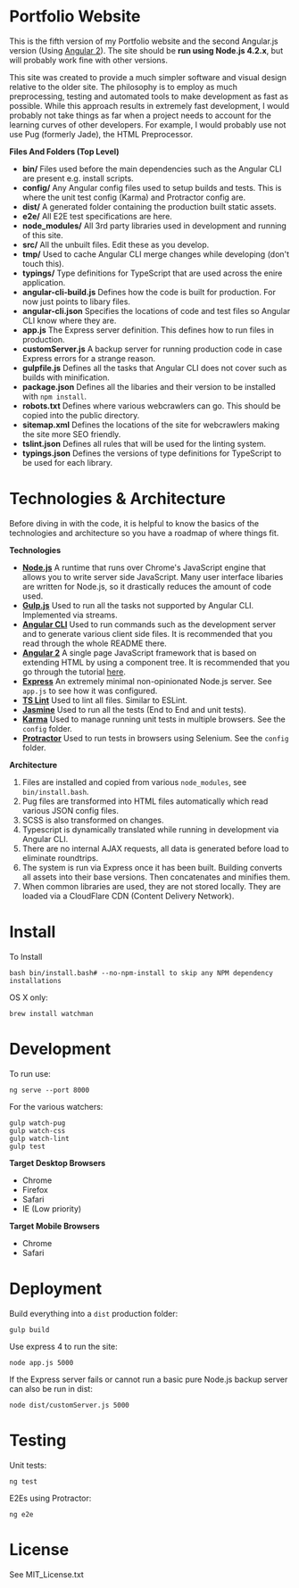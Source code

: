 Portfolio Website
=================
This is the fifth version of my Portfolio website and the second Angular.js version (Using [Angular 2](https://angular.io/)). The site should be **run using Node.js 4.2.x**, but will probably work fine with other versions.

This site was created to provide a much simpler software and visual design relative to the older site. The philosophy is to employ as much preprocessing, testing and automated tools to make development as fast as possible. While this approach results in extremely fast development, I would probably not take things as far when a project needs to account for the learning curves of other developers. For example, I would probably use not use Pug (formerly Jade), the HTML Preprocessor.

**Files And Folders (Top Level)**
 * **bin/** Files used before the main dependencies such as the Angular CLI are present e.g. install scripts.
 * **config/** Any Angular config files used to setup builds and tests. This is where the unit test config (Karma) and Protractor config are.
 * **dist/** A generated folder containing the production built static assets.
 * **e2e/** All E2E test specifications are here.
 * **node_modules/** All 3rd party libraries used in development and running of this site.
 * **src/** All the unbuilt files. Edit these as you develop.
 * **tmp/** Used to cache Angular CLI merge changes while developing (don't touch this).
 * **typings/** Type definitions for TypeScript that are used across the enire application.
 * **angular-cli-build.js** Defines how the code is built for production. For now just points to libary files.
 * **angular-cli.json** Specifies the locations of code and test files so Angular CLI know where they are.
 * **app.js** The Express server definition. This defines how to run files in production.
 * **customServer.js** A backup server for running production code in case Express errors for a strange reason.
 * **gulpfile.js** Defines all the tasks that Angular CLI does not cover such as builds with minification.
 * **package.json** Defines all the libaries and their version to be installed with `npm install`.
 * **robots.txt** Defines where various webcrawlers can go. This should be copied into the public directory.
 * **sitemap.xml** Defines the locations of the site for webcrawlers making the site more SEO friendly.
 * **tslint.json** Defines all rules that will be used for the linting system.
 * **typings.json** Defines the versions of type definitions for TypeScript to be used for each library.

Technologies & Architecture
===========================
Before diving in with the code, it is helpful to know the basics of the technologies and architecture so you have a roadmap of where things fit.

**Technologies**
 * **[Node.js](https://nodejs.org/en/)** A runtime that runs over Chrome's JavaScript engine that allows you to write server side JavaScript. Many user interface libaries are written for Node.js, so it drastically reduces the amount of code used.
 * **[Gulp.js](https://nodejs.org/en/)** Used to run all the tasks not supported by Angular CLI. Implemented via streams.
 * **[Angular CLI](https://github.com/angular/angular-cli)** Used to run commands such as the development server and to generate various client side files. It is recommended that you read through the whole README there.
 * **[Angular 2](https://angular.io/)** A single page JavaScript framework that is based on extending HTML by using a component tree. It is recommended that you go through the tutorial [here](https://angular.io/docs/ts/latest/tutorial/).
 * **[Express](http://expressjs.com/)** An extremely minimal non-opinionated Node.js server. See `app.js` to see how it was configured. 
 * **[TS Lint](https://palantir.github.io/tslint/)** Used to lint all files. Similar to ESLint.
 * **[Jasmine](http://jasmine.github.io/2.4/introduction.html)** Used to run all the tests (End to End and unit tests).
 * **[Karma](https://karma-runner.github.io/1.0/index.html)** Used to manage running unit tests in multiple browsers. See the `config` folder.
 * **[Protractor](http://www.protractortest.org/#/)** Used to run tests in browsers using Selenium. See the `config` folder.

**Architecture**
1. Files are installed and copied from various `node_modules`, see `bin/install.bash`.
2. Pug files are transformed into HTML files automatically which read various JSON config files.
3. SCSS is also transformed on changes.
4. Typescript is dynamically translated while running in development via Angular CLI.
5. There are no internal AJAX requests, all data is generated before load to eliminate roundtrips.
6. The system is run via Express once it has been built. Building converts all assets into their base versions. Then concatenates and minifies them.
7. When common libraries are used, they are not stored locally. They are loaded via a CloudFlare CDN (Content Delivery Network).

Install
=======
To Install

    bash bin/install.bash# --no-npm-install to skip any NPM dependency installations

OS X only:

    brew install watchman

Development
===========
To run use:

    ng serve --port 8000

For the various watchers:

    gulp watch-pug
    gulp watch-css
    gulp watch-lint
    gulp test

**Target Desktop Browsers**
  * Chrome
  * Firefox
  * Safari
  * IE (Low priority)

**Target Mobile Browsers**
  * Chrome
  * Safari

Deployment
==========
Build everything into a `dist` production folder:

    gulp build

Use express 4 to run the site:

    node app.js 5000

If the Express server fails or cannot run a basic pure Node.js backup server can also be run in dist:

    node dist/customServer.js 5000

Testing
=======
Unit tests:

    ng test

E2Es using Protractor:

    ng e2e

License
=======
See MIT_License.txt
